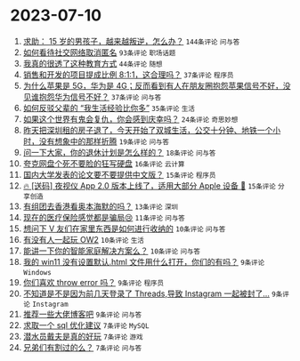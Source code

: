 # 2023-07-10

1. [求助： 15 岁的男孩子，越来越叛逆，怎么办？](https://www.v2ex.com/t/955371) `144条评论` `问与答`
1. [如何看待社交网络取消匿名](https://www.v2ex.com/t/955372) `93条评论` `职场话题`
1. [我真的很透了这种教育方式](https://www.v2ex.com/t/955436) `44条评论` `随想`
1. [销售和开发的项目提成比例 8:1:1，这合理吗？](https://www.v2ex.com/t/955425) `37条评论` `程序员`
1. [为什么苹果是 5G，华为是 4G；反而看到有人在朋友圈抱怨苹果信号不好，没见谁抱怨华为信号不好？](https://www.v2ex.com/t/955419) `37条评论` `问与答`
1. [如何反驳父辈的 “我生活经验比你多”](https://www.v2ex.com/t/955415) `35条评论` `生活`
1. [如果这个世界有鬼会复仇，你会感到庆幸吗？](https://www.v2ex.com/t/955407) `24条评论` `奇思妙想`
1. [昨天把深圳租的房子退了，今天开始了双城生活，公交十分钟、地铁一个小时，没有想象中的那样折腾](https://www.v2ex.com/t/955386) `19条评论` `问与答`
1. [问一下大家，你的退休计划是怎么样的？](https://www.v2ex.com/t/955404) `18条评论` `问与答`
1. [夸克网盘个死不要脸的狂写硬盘](https://www.v2ex.com/t/955422) `16条评论` `云计算`
1. [国内大学发表的论文要不要提供中文版？](https://www.v2ex.com/t/955402) `15条评论` `程序员`
1. [🔥 [送码] 夜视仪 App 2.0 版本上线了，适用大部分 Apple 设备 👏](https://www.v2ex.com/t/955381) `15条评论` `分享创造`
1. [有组团去香港看奥本海默的吗？](https://www.v2ex.com/t/955399) `13条评论` `深圳`
1. [现在的医疗保险感觉都是骗局😢](https://www.v2ex.com/t/955392) `11条评论` `问与答`
1. [想问下 V 友们在家里东西是如何进行收纳的](https://www.v2ex.com/t/955426) `10条评论` `问与答`
1. [有没有人一起玩 OW2](https://www.v2ex.com/t/955417) `10条评论` `生活`
1. [能讲一下你的智能家庭解决方案么？](https://www.v2ex.com/t/955377) `10条评论` `问与答`
1. [我的 win11 没有设置默认.html 文件用什么打开，你们的有吗？](https://www.v2ex.com/t/955438) `9条评论` `Windows`
1. [你们喜欢 throw error 吗？](https://www.v2ex.com/t/955428) `9条评论` `程序员`
1. [不知道是不是因为前几天登录了 Threads,导致 Instagram 一起被封了...](https://www.v2ex.com/t/955380) `9条评论` `Instagram`
1. [推荐一些大佬博客吧](https://www.v2ex.com/t/955375) `9条评论` `问与答`
1. [求取一个 sql 优化建议](https://www.v2ex.com/t/955444) `7条评论` `MySQL`
1. [潜水员戴夫是真的好玩](https://www.v2ex.com/t/955435) `7条评论` `游戏`
1. [兄弟们有割过的么？](https://www.v2ex.com/t/955434) `7条评论` `问与答`
